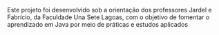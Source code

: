 Este projeto foi desenvolvido sob a orientação dos professores Jardel e Fabrício, da Faculdade Una Sete Lagoas, com o objetivo de fomentar o aprendizado em Java por meio de práticas e estudos aplicados
